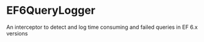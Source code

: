 # EF6QueryLogger
An interceptor to detect and log time consuming and failed queries in EF 6.x versions
